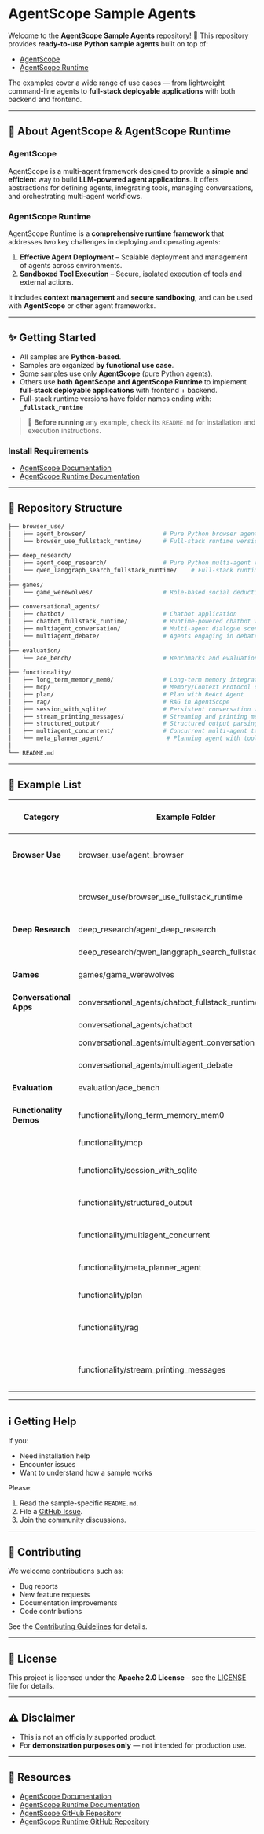 # AgentScope Sample Agents

Welcome to the **AgentScope Sample Agents** repository! 🎯
This repository provides **ready-to-use Python sample agents** built on top of:

- [AgentScope](https://github.com/agentscope-ai/agentscope)
- [AgentScope Runtime](https://github.com/agentscope-ai/agentscope-runtime)

The examples cover a wide range of use cases — from lightweight command-line agents to **full-stack deployable applications** with both backend and frontend.

------

## 📖 About AgentScope & AgentScope Runtime

### **AgentScope**

AgentScope is a multi-agent framework designed to provide a **simple and efficient** way to build **LLM-powered agent applications**. It offers abstractions for defining agents, integrating tools, managing conversations, and orchestrating multi-agent workflows.

### **AgentScope Runtime**

AgentScope Runtime is a **comprehensive runtime framework** that addresses two key challenges in deploying and operating agents:

1. **Effective Agent Deployment** – Scalable deployment and management of agents across environments.
2. **Sandboxed Tool Execution** – Secure, isolated execution of tools and external actions.

It includes **context management** and **secure sandboxing**, and can be used with **AgentScope** or other agent frameworks.

------

## ✨ Getting Started

- All samples are **Python-based**.
- Samples are organized **by functional use case**.
- Some samples use only **AgentScope** (pure Python agents).
- Others use **both AgentScope and AgentScope Runtime** to implement **full-stack deployable applications** with frontend + backend.
- Full-stack runtime versions have folder names ending with:
  **`_fullstack_runtime`**

> 📌 **Before running** any example, check its `README.md` for installation and execution instructions.

### Install Requirements

- [AgentScope Documentation](https://doc.agentscope.io/)
- [AgentScope Runtime Documentation](https://runtime.agentscope.io/)

------

## 🌳 Repository Structure

```bash
├── browser_use/
│   ├── agent_browser/                      # Pure Python browser agent
│   └── browser_use_fullstack_runtime/      # Full-stack runtime version with frontend/backend
│
├── deep_research/
│   ├── agent_deep_research/                # Pure Python multi-agent research
│   └── qwen_langgraph_search_fullstack_runtime/    # Full-stack runtime-enabled research app
│
├── games/
│   └── game_werewolves/                    # Role-based social deduction game
│
├── conversational_agents/
│   ├── chatbot/                            # Chatbot application
│   ├── chatbot_fullstack_runtime/          # Runtime-powered chatbot with UI
│   ├── multiagent_conversation/            # Multi-agent dialogue scenario
│   └── multiagent_debate/                  # Agents engaging in debates
│
├── evaluation/
│   └── ace_bench/                          # Benchmarks and evaluation tools
│
├── functionality/
│   ├── long_term_memory_mem0/              # Long-term memory integration
│   ├── mcp/                                # Memory/Context Protocol demo
│   ├── plan/                               # Plan with ReAct Agent
│   ├── rag/                                # RAG in AgentScope
│   ├── session_with_sqlite/                # Persistent conversation with SQLite
│   ├── stream_printing_messages/           # Streaming and printing messages
│   ├── structured_output/                  # Structured output parsing and validation
│   ├── multiagent_concurrent/              # Concurrent multi-agent task execution
│   └── meta_planner_agent/                  # Planning agent with tool orchestration
│
└── README.md
```

------

## 📌 Example List

| Category                | Example Folder                                        | Uses AgentScope | Uses AgentScope Runtime | Description                                      |
| ----------------------- |-------------------------------------------------------| --------------- |-------------------------|--------------------------------------------------|
| **Browser Use**         | browser_use/agent_browser                             | ✅               | ❌                       | Command-line browser automation using AgentScope |
|                         | browser_use/browser_use_fullstack_runtime             | ✅               | ✅                       | Full-stack browser automation with UI & sandbox  |
| **Deep Research**       | deep_research/agent_deep_research                     | ✅               | ❌                       | Multi-agent research pipeline                    |
|                         | deep_research/qwen_langgraph_search_fullstack_runtime | ❌               | ✅                       | Full-stack deep research app                     |
| **Games**               | games/game_werewolves                                 | ✅               | ❌                       | Multi-agent roleplay game                        |
| **Conversational Apps** | conversational_agents/chatbot_fullstack_runtime       | ✅               | ✅                       | Chatbot application with frontend/backend        |
|                         | conversational_agents/chatbot                         | ✅               | ❌                       |                                                  |
|                         | conversational_agents/multiagent_conversation         | ✅               | ❌                       | Multi-agent dialogue scenario                    |
|                         | conversational_agents/multiagent_debate               | ✅               | ❌                       | Agents engaging in debates                       |
| **Evaluation**          | evaluation/ace_bench                                  | ✅               | ❌                       | Benchmarks with ACE Bench                        |
| **Functionality Demos** | functionality/long_term_memory_mem0                   | ✅               | ❌                       | Long-term memory with mem0 support               |
|                         | functionality/mcp                                     | ✅               | ❌                       | Memory/Context Protocol demo                     |
|                         | functionality/session_with_sqlite                     | ✅               | ❌                       | Persistent context with SQLite                   |
|                         | functionality/structured_output                       | ✅               | ❌                       | Structured data extraction and validation        |
|                         | functionality/multiagent_concurrent                   | ✅               | ❌                       | Concurrent task execution by multiple agents     |
|                         | functionality/meta_planner_agent                      | ✅               | ❌                       | Planning agent with tool orchestration           |
|                         | functionality/plan                                    | ✅               | ❌                       | Task planning with ReAct agent                   |
|                         | functionality/rag                                     | ✅               | ❌                       | Retrieval-Augmented Generation (RAG) integration |
|                         | functionality/stream_printing_messages                | ✅               | ❌                       | Real-time message streaming and printing         |

------

## ℹ️ Getting Help

If you:

- Need installation help
- Encounter issues
- Want to understand how a sample works

Please:

1. Read the sample-specific `README.md`.
2. File a [GitHub Issue](https://github.com/agentscope-ai/agentscope-samples/issues).
3. Join the community discussions.

------

## 🤝 Contributing

We welcome contributions such as:

- Bug reports
- New feature requests
- Documentation improvements
- Code contributions

See the [Contributing Guidelines](https://github.com/agentscope-ai/agentscope-samples/CONTRIBUTING.md) for details.

------

## 📄 License

This project is licensed under the **Apache 2.0 License** – see the [LICENSE](https://github.com/agentscope-ai/agentscope-samples/LICENSE) file for details.

------

## ⚠️ Disclaimer

- This is not an officially supported product.
- For **demonstration purposes only** — not intended for production use.

------

## 🔗 Resources

- [AgentScope Documentation](https://doc.agentscope.io/)
- [AgentScope Runtime Documentation](https://runtime.agentscope.io/)
- [AgentScope GitHub Repository](https://github.com/agentscope-ai/agentscope)
- [AgentScope Runtime GitHub Repository](https://github.com/agentscope-ai/agentscope-runtime)